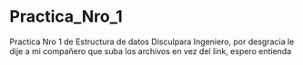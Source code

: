 # Practica_Nro_1
Practica Nro 1 de Estructura de datos
Disculpara Ingeniero, por desgracia le dije a mi compañero que suba los archivos en vez del link, espero entienda

